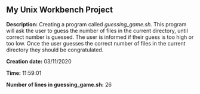 ## My Unix Workbench Project

**Description:** Creating a program called *guessing_game.sh*. This program will ask the user to guess the number of files in the current directory, until correct number is guessed. The user is informed if their guess is too high or too low. Once the user guesses the correct number of files in the current directory they should be congratulated.

**Creation date:** 03/11/2020


**Time:** 11:59:01


**Number of lines in guessing_game.sh:**
      26

